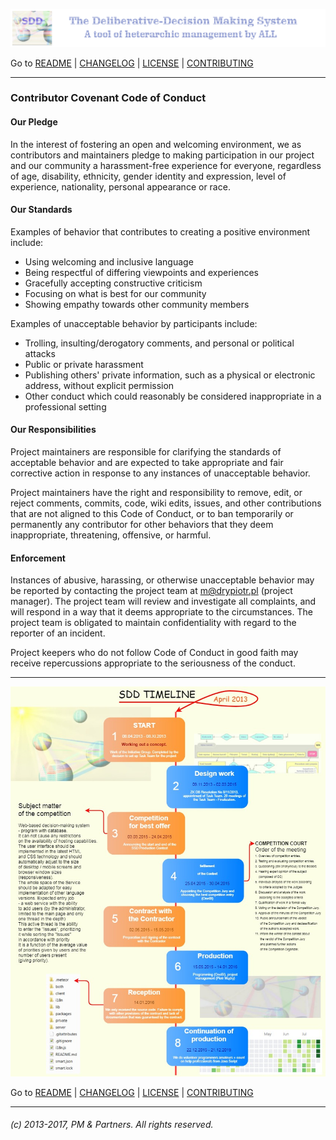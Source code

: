 ![](https://github.com/madrypiotr/SDD/blob/master/client/stylesheets/sdd_baner.jpg) 

Go to [README] | [CHANGELOG] | [LICENSE] | [CONTRIBUTING] 

---

### Contributor Covenant Code of Conduct

#### Our Pledge

In the interest of fostering an open and welcoming environment, we as contributors and maintainers pledge to making participation in our project and our community a harassment-free experience for everyone, regardless of age, disability, ethnicity, gender identity and expression, level of experience, nationality, personal appearance or race.

#### Our Standards

Examples of behavior that contributes to creating a positive environment include:

* Using welcoming and inclusive language
* Being respectful of differing viewpoints and experiences
* Gracefully accepting constructive criticism
*  Focusing on what is best for our community
* Showing empathy towards other community members

Examples of unacceptable behavior by participants include:

* Trolling, insulting/derogatory comments, and personal or political attacks
* Public or private harassment
* Publishing others' private information, such as a physical or electronic address, without explicit permission
* Other conduct which could reasonably be considered inappropriate in a professional setting

#### Our Responsibilities

Project maintainers are responsible for clarifying the standards of acceptable behavior and are expected to take appropriate and fair corrective action in response to any instances of unacceptable behavior.

Project maintainers have the right and responsibility to remove, edit, or reject comments, commits, code, wiki edits, issues, and other contributions that are not aligned to this Code of Conduct, or to ban temporarily or permanently any contributor for other behaviors that they deem inappropriate, threatening, offensive, or harmful.

#### Enforcement

Instances of abusive, harassing, or otherwise unacceptable behavior may be reported by contacting the project team at m@drypiotr.pl (project manager). The project team will review and investigate all complaints, and will respond in a way that it deems appropriate to the circumstances. The project team is obligated to maintain confidentiality with regard to the reporter of an incident.

Project keepers who do not follow Code of Conduct in good faith may receive repercussions appropriate to the seriousness of the conduct.

---

![](https://github.com/madrypiotr/SDD/blob/master/client/stylesheets/SDD_TIMELINE.jpg) 

Go to [README] | [CHANGELOG] | [LICENSE] | [CONTRIBUTING] 

---
###### (c) 2013-2017, PM & Partners. All rights reserved.

[SDD]: http://sdd.ha.pl
[SDD GitHub issue page]: https://github.com/madrypiotr/SDD/issues
[Download the SDD source code]: https://github.com/madrypiotr/SDD
[Install the METEOR]: https://www.meteor.com/install
[METEOR]: https://github.com/meteor/meteor
[MongoDB]: https://github.com/mongodb
[NodeJS]: https://github.com/nodejs/node/blob/master/LICENSE
[HTML5]: https://www.w3.org/2011/03/html-license-options.html
[jQuery]: https://github.com/jquery/jquery/blob/master/LICENSE.txt
[Bootstrap]: https://github.com/twbs/bootstrap
[README]: https://github.com/madrypiotr/SDD/blob/master/README.md
[LICENSE]: https://github.com/madrypiotr/SDD/blob/master/LICENSE.md
[CHANGELOG]: https://github.com/madrypiotr/SDD/blob/master/CHANGELOG.md
[CONTRIBUTING]: https://github.com/madrypiotr/SDD/blob/master/CONTRIBUTING.md
[How to contribute]: https://github.com/madrypiotr/SDD/blob/master/README.md
[WanWeb]: http://ha.pl/#contact
[OneBI]: http://www.onebi.eu


